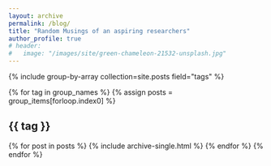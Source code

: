 ```yaml
---
layout: archive
permalink: /blog/
title: "Random Musings of an aspiring researchers"
author_profile: true
# header:
#   image: "/images/site/green-chameleon-21532-unsplash.jpg"
---
```

<!-- Tags used here are the category of the post -->

{% include group-by-array collection=site.posts field="tags" %}

{% for tag in group_names %}
  {% assign posts = group_items[forloop.index0] %}
  <h2 id="{{ tag | slugify }}" class="archive__subtitle">{{ tag }}</h2>
  {% for post in posts %}
    {% include archive-single.html %}
  {% endfor %}
{% endfor %}